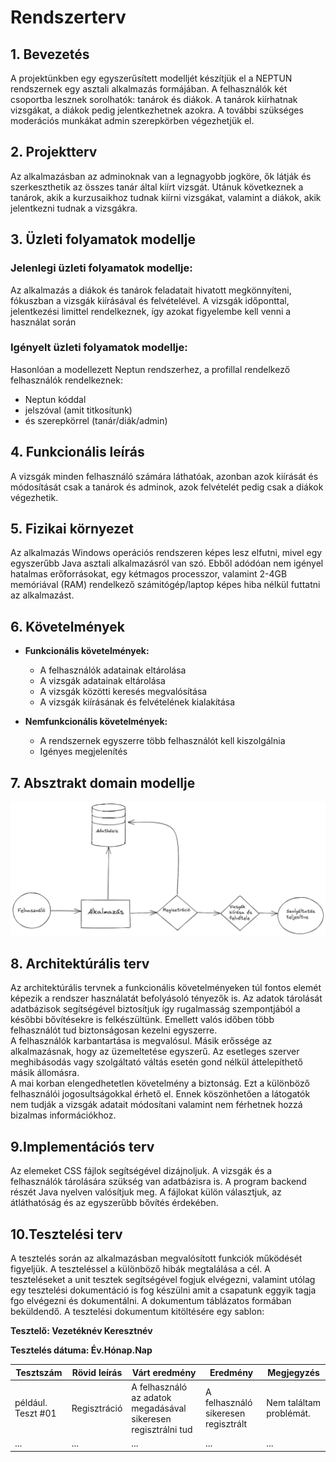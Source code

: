 # Rendszerterv

## 1. Bevezetés
A projektünkben egy egyszerűsített modelljét készítjük el a NEPTUN rendszernek egy asztali alkalmazás formájában.
A felhasználók két csoportba lesznek sorolhatók: tanárok és diákok. A tanárok kiírhatnak vizsgákat, a diákok pedig jelentkezhetnek azokra.
A további szükséges moderációs munkákat admin szerepkörben végezhetjük el.

## 2. Projektterv
Az alkalmazásban az adminoknak van a legnagyobb jogköre, ők látják és szerkeszthetik az összes tanár által kiírt vizsgát.
Utánuk következnek a tanárok, akik a kurzusaikhoz tudnak kiírni vizsgákat, valamint a diákok, akik jelentkezni tudnak a vizsgákra.

## 3. Üzleti folyamatok modellje
### Jelenlegi üzleti folyamatok modellje:
Az alkalmazás a diákok és tanárok feladatait hivatott megkönnyíteni, fókuszban a vizsgák kiírásával és felvételével. A vizsgák időponttal, jelentkezési limittel rendelkeznek, így azokat figyelembe kell venni a használat során

### Igényelt üzleti folyamatok modellje:
Hasonlóan a modellezett Neptun rendszerhez, a profillal rendelkező felhasználók rendelkeznek:
- Neptun kóddal
- jelszóval (amit titkosítunk)
- és szerepkörrel (tanár/diák/admin)

## 4. Funkcionális leírás
A vizsgák minden felhasználó számára láthatóak, azonban azok kiírását és módosítását csak a tanárok és adminok, azok felvételét pedig csak a diákok végezhetik.

## 5. Fizikai környezet
Az alkalmazás Windows operációs rendszeren képes lesz elfutni, mivel egy egyszerűbb Java asztali alkalmazásról van szó. Ebből adódóan nem igényel hatalmas erőforrásokat, egy kétmagos processzor, valamint 2-4GB memóriával (RAM) rendelkező számitógép/laptop képes hiba nélkül futtatni az alkalmazást.

## 6. Követelmények

   * **Funkcionális követelmények:**
       - A felhasználók adatainak eltárolása
       - A vizsgák adatainak eltárolása
       - A vizsgák közötti keresés megvalósítása
       - A vizsgák kiírásának és felvételének kialakítása

   * **Nemfunkcionális követelmények:**
       - A rendszernek egyszerre több felhasználót kell kiszolgálnia
       - Igényes megjelenítés

## 7. Absztrakt domain modellje
![AbsztraktDomainModell](absztrakt.png)

## 8. Architektúrális terv
Az architektúrális tervnek a funkcionális követelményeken túl fontos elemét képezik a rendszer használatát befolyásoló tényezők is. Az adatok tárolását adatbázisok segítségével biztosítjuk így rugalmasság szempontjából a későbbi bővítésekre is felkészültünk. Emellett valós időben több felhasználót tud biztonságosan kezelni egyszerre.</br>
A felhasználók karbantartása is megvalósul. Másik erőssége az alkalmazásnak, hogy az üzemeltetése egyszerű. Az esetleges szerver meghibásodás vagy szolgáltató váltás esetén gond nélkül áttelepíthető másik állomásra.</br>
A mai korban elengedhetetlen követelmény a biztonság. Ezt a különböző felhasználói jogosultságokkal érhető el. Ennek köszönhetően a látogatók nem tudják a vizsgák adatait módosítani valamint nem férhetnek hozzá bizalmas információkhoz.

## 9.Implementációs terv
Az elemeket CSS fájlok segítségével dizájnoljuk. A vizsgák és a felhasználók tárolására szükség van adatbázisra is. A program backend részét Java nyelven valósítjuk meg. A fájlokat külön választjuk, az átláthatóság és az egyszerűbb bővítés érdekében.

## 10.Tesztelési terv
A tesztelés során az alkalmazásban megvalósított funkciók működését figyeljük. A teszteléssel a különböző hibák megtalálása a cél.
 A teszteléseket a unit tesztek segítségével fogjuk elvégezni, valamint utólag
 egy tesztelési dokumentáció is fog készülni amit a csapatunk eggyik tagja fgo elvégezni és dokumentálni.
 A dokumentum táblázatos formában beküldendő.
 A tesztelési dokumentum kitöltésére egy sablon:

 **Tesztelő: Vezetéknév Keresztnév**

 **Tesztelés dátuma: Év.Hónap.Nap**

 Tesztszám | Rövid leírás | Várt eredmény | Eredmény | Megjegyzés
 ----------|--------------|---------------|----------|-----------
 például. Teszt #01 | Regisztráció | A felhasználó az adatok megadásával sikeresen regisztrálni tud  | A felhasználó sikeresen regisztrált | Nem találtam problémát.
 ... | ... | ... | ... | ...

